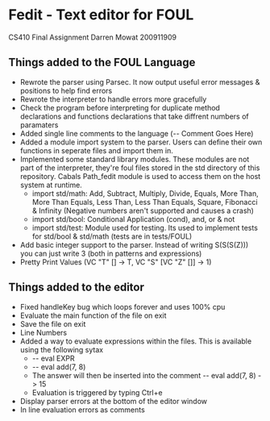 
# Fedit - Text editor for FOUL

CS410 Final Assignment
Darren Mowat
200911909

## Things added to the FOUL Language

* Rewrote the parser using Parsec. It now output useful error messages & positions to help find errors
* Rewrote the interpreter to handle errors more gracefully
* Check the program before interpreting for duplicate method declarations and functions declarations that take diffrent numbers of paramaters
* Added single line comments to the language (-- Comment Goes Here)
* Added a module import system to the parser. Users can define their own functions in seperate files and import them in.
* Implemented some standard library modules. These modules are not part of the interpreter, they're foul files stored in the std directory of this repository. Cabals Path_fedit module is used to access them on the host system at runtime. 
	* import std/math: Add, Subtract, Multiply, Divide, Equals, More Than, More Than Equals, Less Than, Less Than Equals, Square, Fibonacci & Infinity (Negative numbers aren't supported and causes a crash)
	* import std/bool: Conditional Application (cond), and, or & not
	* import std/test: Module used for testing. Its used to implement tests for std/bool & std/math (tests are in tests/FOUL)
* Add basic integer support to the parser. Instead of writing S(S(S(Z))) you can just write 3 (both in patterns and expressions)
* Pretty Print Values (VC "T" [] -> T, VC "S" [VC "Z" []] -> 1)

## Things added to the editor

* Fixed handleKey bug which loops forever and uses 100% cpu
* Evaluate the main function of the file on exit
* Save the file on exit
* Line Numbers
* Added a way to evaluate expressions within the files. This is available using the following sytax
    * -- eval EXPR
    * -- eval add(7, 8)
    * The answer will then be inserted into the comment -- eval add(7, 8) -> 15
    * Evaluation is triggered by typing Ctrl+e
* Display parser errors at the bottom of the editor window
* In line evaluation errors as comments